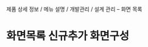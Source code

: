 <!--breadcrumb:제품 상세 정보 / 메뉴 설명 / 개발관리 / 설계 관리 – 화면 목록--><span class="md-breadcrumb">제품 상세 정보 / 메뉴 설명 / 개발관리 / 설계 관리 – 화면 목록</span>
# 화면목록 신규추가 화면구성
